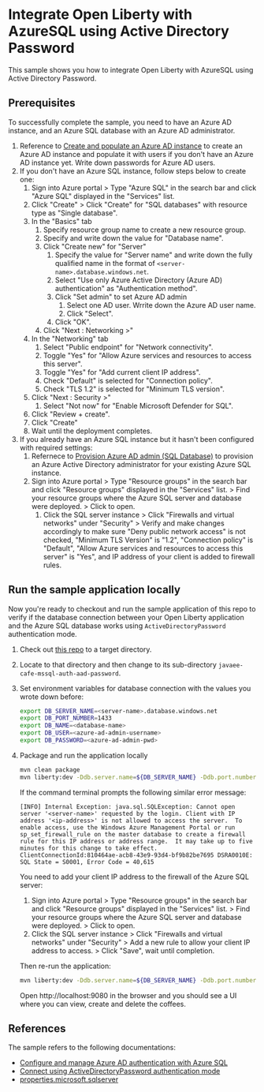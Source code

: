 # Integrate Open Liberty with AzureSQL using Active Directory Password

This sample shows you how to integrate Open Liberty with AzureSQL using Active Directory Password.

## Prerequisites

To successfully complete the sample, you need to have an Azure AD instance, and an Azure SQL database with an Azure AD administrator.

1. Reference to [Create and populate an Azure AD instance](https://docs.microsoft.com/azure/azure-sql/database/authentication-aad-configure?tabs=azure-powershell#create-and-populate-an-azure-ad-instance) to create an Azure AD instance and populate it with users if you don't have an Azure AD instance yet. Write down passwords for Azure AD users.
1. If you don't have an Azure SQL instance, follow steps below to create one:
   1. Sign into Azure portal > Type "Azure SQL" in the search bar and click "Azure SQL" displayed in the "Services" list.
   1. Click "Create" > Click "Create" for "SQL databases" with resource type as "Single database".
   1. In the "Basics" tab
      1. Specify resource group name to create a new resource group.
      1. Specify and write down the value for "Database name".
      1. Click "Create new" for "Server"
         1. Specify the value for "Server name" and write down the fully qualified name in the format of `<server-name>.database.windows.net`.
         1. Select "Use only Azure Active Directory (Azure AD) authentication" as "Authentication method".
         1. Click "Set admin" to set Azure AD admin
            1. Select one AD user. Wrrite down the Azure AD user name.
            1. Click "Select".
         1. Click "OK".
       1. Click "Next : Networking >"
     1. In the "Networking" tab
        1. Select "Public endpoint" for "Network connectivity".
        1. Toggle "Yes" for "Allow Azure services and resources to access this server".
        1. Toggle "Yes" for "Add current client IP address".
        1. Check "Default" is selected for "Connection policy".
        1. Check "TLS 1.2" is selected for "Minimum TLS version".
     1. Click "Next : Security >"
        1.  Select "Not now" for "Enable Microsoft Defender for SQL".
     1. Click "Review + create".
     1. Click "Create"
     1. Wait until the deployment completes.
1. If you already have an Azure SQL instance but it hasn't been configured with required settings:
   1. Refernece to [Provision Azure AD admin (SQL Database)](https://docs.microsoft.com/azure/azure-sql/database/authentication-aad-configure?tabs=azure-powershell#provision-azure-ad-admin-sql-database) to provision an Azure Active Directory administrator for your existing Azure SQL instance.
   1. Sign into Azure portal > Type "Resource groups" in the search bar and click "Resource groups" displayed in the "Services" list. > Find your resource groups where the Azure SQL server and database were deployed. > Click to open.
      1. Click the SQL server instance > Click "Firewalls and virtual networks" under "Security" > Verify and make changes accordingly to make sure "Deny public network access" is not checked, "Minimum TLS Version" is "1.2", "Connection policy" is "Default", "Allow Azure services and resources to access this server" is "Yes", and IP address of your client is added to firewall rules.

## Run the sample application locally

Now you're ready to checkout and run the sample application of this repo to verify if the database connection between your Open Liberty application and the Azure SQL database works using `ActiveDirectoryPassword` authentication mode.

1. Check out [this repo](https://github.com/majguo/java-on-azure-samples) to a target directory.
1. Locate to that directory and then change to its sub-directory `javaee-cafe-mssql-auth-aad-password`.
1. Set environment variables for database connection with the values you wrote down before:

   ```bash
   export DB_SERVER_NAME=<server-name>.database.windows.net
   export DB_PORT_NUMBER=1433
   export DB_NAME=<database-name>
   export DB_USER=<azure-ad-admin-username>
   export DB_PASSWORD=<azure-ad-admin-pwd>
   ```

1. Package and run the application locally

   ```bash
   mvn clean package
   mvn liberty:dev -Ddb.server.name=${DB_SERVER_NAME} -Ddb.port.number=${DB_PORT_NUMBER} -Ddb.name=${DB_NAME} -Ddb.user=${DB_USER} -Ddb.password=${DB_PASSWORD}
   ```

   If the command terminal prompts the following similar error message:
   ```
   [INFO] Internal Exception: java.sql.SQLException: Cannot open server '<server-name>' requested by the login. Client with IP address '<ip-address>' is not allowed to access the server.  To enable access, use the Windows Azure Management Portal or run sp_set_firewall_rule on the master database to create a firewall rule for this IP address or address range.  It may take up to five minutes for this change to take effect. ClientConnectionId:810464ae-acb8-43e9-93d4-bf9b82be7695 DSRA0010E: SQL State = S0001, Error Code = 40,615
   ```
   
   You need to add your client IP address to the firewall of the Azure SQL server:
   1. Sign into Azure portal > Type "Resource groups" in the search bar and click "Resource groups" displayed in the "Services" list. > Find your resource groups where the Azure SQL server and database were deployed. > Click to open.
   1. Click the SQL server instance > Click "Firewalls and virtual networks" under "Security" > Add a new rule to allow your client IP address to access. > Click "Save", wait until completion.
   
   Then re-run the application:

   ```bash
   mvn liberty:dev -Ddb.server.name=${DB_SERVER_NAME} -Ddb.port.number=${DB_PORT_NUMBER} -Ddb.name=${DB_NAME} -Ddb.user=${DB_USER} -Ddb.password=${DB_PASSWORD}
   ```

   Open http://localhost:9080 in the browser and you should see a UI where you can view, create and delete the coffees.

## References

The sample refers to the following documentations:

* [Configure and manage Azure AD authentication with Azure SQL](https://docs.microsoft.com/azure/azure-sql/database/authentication-aad-configure?tabs=azure-powershell#create-contained-users-mapped-to-azure-ad-identities)
* [Connect using ActiveDirectoryPassword authentication mode](https://docs.microsoft.com/sql/connect/jdbc/connecting-using-azure-active-directory-authentication?view=sql-server-ver15#connect-using-activedirectorypassword-authentication-mode)
* [properties.microsoft.sqlserver](https://openliberty.io/docs/22.0.0.2/reference/config/dataSource.html#dataSource/properties.microsoft.sqlserver)
